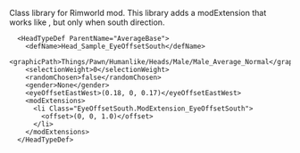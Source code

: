 Class library for Rimworld mod.
This library adds a modExtension that works like <eyeOffsetEastWest>, but only when south direction.
```
  <HeadTypeDef ParentName="AverageBase">
    <defName>Head_Sample_EyeOffsetSouth</defName>
    <graphicPath>Things/Pawn/Humanlike/Heads/Male/Male_Average_Normal</graphicPath>
    <selectionWeight>0</selectionWeight>
    <randomChosen>false</randomChosen>
    <gender>None</gender>
    <eyeOffsetEastWest>(0.18, 0, 0.17)</eyeOffsetEastWest>
    <modExtensions>
      <li Class="EyeOffsetSouth.ModExtension_EyeOffsetSouth">
        <offset>(0, 0, 1.0)</offset>
      </li>
    </modExtensions>
  </HeadTypeDef>
```
